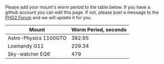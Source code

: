 Please add your mount's worm period to the table below.  If you have a github account you can edit this page. If not, please post a message to the [PHD2 Forum](https://groups.google.com/forum/?fromgroups=#!forum/open-phd-guiding) and we will update it for you.

|Mount|Worm Period, seconds|
|-----|--------------------|
|Astro-Physics 1100GTO|382.95|
|Losmandy G11|239.34|
|Sky-watcher EQ6|479|
